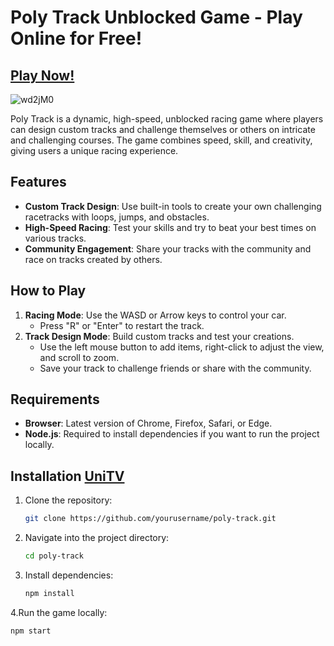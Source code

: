 # Poly Track Unblocked Game - Play Online for Free!

## [Play Now!](https://modmeme.com/poly-track/)

![wd2jM0](https://github.com/user-attachments/assets/f5d1ce9e-77e5-414d-8c7a-60bd187a0b47)

Poly Track is a dynamic, high-speed, unblocked racing game where players can design custom tracks and challenge themselves or others on intricate and challenging courses. The game combines speed, skill, and creativity, giving users a unique racing experience.

## Features

- **Custom Track Design**: Use built-in tools to create your own challenging racetracks with loops, jumps, and obstacles.
- **High-Speed Racing**: Test your skills and try to beat your best times on various tracks.
- **Community Engagement**: Share your tracks with the community and race on tracks created by others.

## How to Play

1. **Racing Mode**: Use the WASD or Arrow keys to control your car.
   - Press "R" or "Enter" to restart the track.
2. **Track Design Mode**: Build custom tracks and test your creations.
   - Use the left mouse button to add items, right-click to adjust the view, and scroll to zoom.
   - Save your track to challenge friends or share with the community.

## Requirements

- **Browser**: Latest version of Chrome, Firefox, Safari, or Edge.
- **Node.js**: Required to install dependencies if you want to run the project locally.

## Installation [UniTV](https://github.com/Uni-TV)

1. Clone the repository:
   ```bash
   git clone https://github.com/yourusername/poly-track.git
2. Navigate into the project directory:
   ```bash
   cd poly-track
3. Install dependencies:
   ```bash
   npm install
4.Run the game locally:
```bash
npm start
